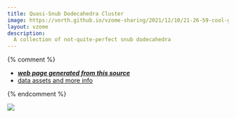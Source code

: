 ```yaml
---
title: Quasi-Snub Dodecahedra Cluster
image: https://vorth.github.io/vzome-sharing/2021/12/10/21-26-59-cool-geometry/cool-geometry.png
layout: vzome
description:
  A collection of not-quite-perfect snub dodecahedra
---
```


{% comment %}
 - [***web page generated from this source***][post]
 - [data assets and more info][github]

[post]: <https://vorth.github.io/vzome-sharing/2021/12/10/cool-geometry-21-26-59.html>
[github]: <https://github.com/vorth/vzome-sharing/tree/main/2021/12/10/21-26-59-cool-geometry/>
{% endcomment %}

<vzome-viewer style="width: 100%; height: 65vh;"
       src="https://vorth.github.io/vzome-sharing/2021/12/10/21-26-59-cool-geometry/cool-geometry.vZome" >
  <img src="https://vorth.github.io/vzome-sharing/2021/12/10/21-26-59-cool-geometry/cool-geometry.png" />
</vzome-viewer>

